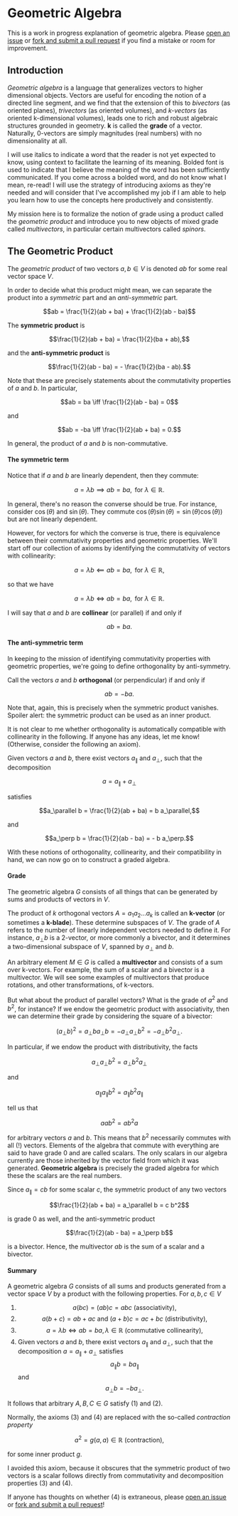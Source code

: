 # Geometric Algebra

This is a work in progress explanation of geometric algebra. Please [open an issue](https://github.com/lukeburns/geometric-algebra/issues) or [fork and submit a pull request](https://github.com/lukeburns/geometric-algebra/pulls) if you find a mistake or room for improvement.

## Introduction

*Geometric algebra* is a language that generalizes vectors to higher dimensional objects. Vectors are useful for encoding the notion of a directed line segment, and we find that the extension of this to *bivectors* (as oriented planes), *trivectors* (as oriented volumes), and *k-vectors* (as oriented k-dimensional volumes), leads one to rich and robust algebraic structures grounded in geometry. **k** is called the **grade** of a vector. Naturally, 0-vectors are simply magnitudes (real numbers) with no dimensionality at all.

I will use italics to indicate a word that the reader is not yet expected to know, using context to facilitate the learning of its meaning. Bolded font is used to indicate that I believe the meaning of the word has been sufficiently communicated. If you come across a bolded word, and do not know what I mean, re-read! I will use the strategy of introducing axioms as they're needed and will consider that I've accomplished my job if I am able to help you learn how to use the concepts here productively and consistently.

My mission here is to formalize the notion of grade using a product called the *geometric product* and introduce you to new objects of mixed grade called *multivectors*, in particular certain multivectors called *spinors*.

## The Geometric Product

The *geometric product* of two vectors $a, b \in V$ is denoted $ab$ for some real vector space $V$.

In order to decide what this product might mean, we can separate the product into a *symmetric* part and an *anti-symmetric* part.

$$ab = \frac{1}{2}(ab + ba) + \frac{1}{2}(ab - ba)$$

The **symmetric product** is 

$$\frac{1}{2}(ab + ba) = \frac{1}{2}(ba + ab),$$ 

and the **anti-symmetric product** is 

$$\frac{1}{2}(ab - ba) = - \frac{1}{2}(ba - ab).$$

Note that these are precisely statements about the commutativity properties of $a$ and $b$. In particular,

$$ab = ba \iff \frac{1}{2}(ab - ba) = 0$$

and

$$ab = -ba \iff \frac{1}{2}(ab + ba) = 0.$$

In general, the product of $a$ and $b$ is non-commutative.

#### The symmetric term

Notice that if $a$ and $b$ are linearly dependent, then they commute:

$$a = \lambda b \implies ab = ba, \text{ for } \lambda \in \mathbb{R}.$$

In general, there's no reason the converse should be true. For instance, consider $\cos(\theta)$ and $\sin(\theta)$. They commute $\cos(\theta) \sin(\theta) = \sin(\theta) \cos(\theta))$ but are not linearly dependent.

However, for vectors for which the converse is true, there is equivalence between their commutativity properties and geometric properties. We'll start off our collection of axioms by identifying the commutativity of vectors with collinearity:

$$a = \lambda b \impliedby ab = ba, \text{ for } \lambda \in \mathbb{R},$$ 

so that we have

$$a = \lambda b \iff ab = ba, \text{ for } \lambda \in \mathbb{R}.$$ 

I will say that $a$ and $b$ are **collinear** (or parallel) if and only if

$$ab = ba.$$

#### The anti-symmetric term

In keeping to the mission of identifying commutativity properties with geometric properties, we're going to define orthogonality by anti-symmetry.

Call the vectors $a$ and $b$ **orthogonal** (or perpendicular) if and only if

$$ab = -ba.$$

Note that, again, this is precisely when the symmetric product vanishes. Spoiler alert: the symmetric product can be used as an inner product.

It is not clear to me whether orthogonality is automatically compatible with collinearity in the following. If anyone has any ideas, let me know! (Otherwise, consider the following an axiom).

Given vectors $a$ and $b$, there exist vectors $a_\parallel$ and $a_\perp$, such that the decomposition

$$a = a_\parallel + a_\perp$$ 

satisfies

$$a_\parallel b = \frac{1}{2}(ab + ba) = b a_\parallel,$$ 

and

$$a_\perp b = \frac{1}{2}(ab - ba) = - b a_\perp.$$

With these notions of orthogonality, collinearity, and their compatibility in hand, we can now go on to construct a graded algebra.

#### Grade

The geometric algebra $G$ consists of all things that can be generated by sums and products of vectors in $V$.

The product of $k$ orthogonal vectors $A = a_1 a_2 ... a_k$ is called an **k-vector** (or sometimes a **k-blade**). These determine subspaces of $V$. The grade of $A$ refers to the number of linearly independent vectors needed to define it. For instance, $a_\perp b$ is a 2-vector, or more commonly a bivector, and it determines a two-dimensional subspace of $V$, spanned by $a_\perp$ and $b$.

An arbitrary element $M \in G$ is called a **multivector** and consists of a sum over k-vectors. For example, the sum of a scalar and a bivector is a multivector. We will see some examples of multivectors that produce rotations, and other transformations, of k-vectors.

But what about the product of parallel vectors? What is the grade of $a^2$ and $b^2$, for instance? If we endow the geometric product with associativity, then we can determine their grade by considering the square of a bivector:

$$(a_\perp b)^2 = a_\perp b a_\perp b = -a_\perp a_\perp b^2 = - a_\perp b^2 a_\perp.$$

In particular, if we endow the product with distributivity, the facts

$$a_\perp a_\perp b^2 = a_\perp b^2 a_\perp$$

and

$$a_\parallel a_\parallel b^2 = a_\parallel b^2 a_\parallel$$

tell us that

$$aab^2 = ab^2 a$$

for arbitrary vectors $a$ and $b$. This means that $b^2$ necessarily commutes with all (!) vectors. Elements of the algebra that commute with everything are said to have grade $0$ and are called scalars. The only scalars in our algebra currently are those inherited by the vector field from which it was generated. **Geometric algebra** is precisely the graded algebra for which these the scalars are the real numbers.

Since $a_\parallel = cb$ for some scalar $c$, the symmetric product of any two vectors

$$\frac{1}{2}(ab + ba) = a_\parallel b = c b^2$$

is grade 0 as well, and the anti-symmetric product

$$\frac{1}{2}(ab - ba) = a_\perp b$$

is a bivector. Hence, the multivector $ab$ is the sum of a scalar and a bivector.

#### Summary

A geometric algebra $G$ consists of all sums and products generated from a vector space $V$ by a product with the following properties. For $a, b, c \in V$

1. $$a(bc) = (ab)c = abc \text{ (associativity)},$$
2. $$a(b + c) = ab + ac \text{ and } (a + b)c = ac + bc \text{ (distributivity)},$$
3. $$a = \lambda b \iff ab = ba, \lambda \in \mathbb{R} \text{ (commutative collinearity)},$$ 
4. Given vectors $a$ and $b$, there exist vectors $a_\parallel$ and $a_\perp$, such that the decomposition $a = a_\parallel + a_\perp$ satisfies $$a_\parallel b = b a_\parallel$$ and $$a_\perp b = - b a_\perp.$$

It follows that arbitrary $A, B, C \in G$ satisfy (1) and (2).

Normally, the axioms (3) and (4) are replaced with the so-called *contraction property*

$$a^2 = g(a,a) \in \mathbb{R} \text{ (contraction)},$$

for some inner product $g$.

I avoided this axiom, because it obscures that the symmetric product of two vectors is a scalar follows directly from commutativity and decomposition properties (3) and (4).

If anyone has thoughts on whether (4) is extraneous, please [open an issue](https://github.com/lukeburns/geometric-algebra/issues) or [fork and submit a pull request](https://github.com/lukeburns/geometric-algebra/pulls)!